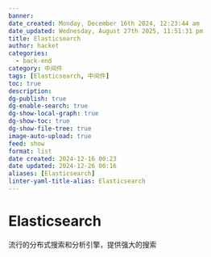 ```yaml
---
banner:
date_created: Monday, December 16th 2024, 12:23:44 am
date_updated: Wednesday, August 27th 2025, 11:51:31 pm
title: Elasticsearch
author: hacket
categories:
  - back-end
category: 中间件
tags: [Elasticsearch, 中间件]
toc: true
description: 
dg-publish: true
dg-enable-search: true
dg-show-local-graph: true
dg-show-toc: true
dg-show-file-tree: true
image-auto-upload: true
feed: show
format: list
date created: 2024-12-16 00:23
date updated: 2024-12-26 00:16
aliases: [Elasticsearch]
linter-yaml-title-alias: Elasticsearch
---
```


# Elasticsearch

流行的分布式搜索和分析引擎，提供强大的搜索
